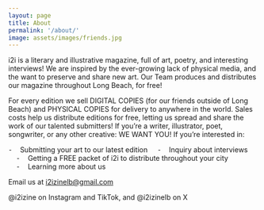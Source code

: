 ```yaml
---
layout: page
title: About
permalink: '/about/'
image: assets/images/friends.jpg
---
```


i2i is a literary and illustrative magazine, full of art, poetry, and interesting interviews! We are inspired by the ever-growing lack of physical media, and the want to preserve and share new art. Our Team produces and distributes our magazine throughout Long Beach, for free!

For every edition we sell DIGITAL COPIES (for our friends outside of Long Beach) and PHYSICAL COPIES for delivery to anywhere in the world. Sales costs help us distribute editions for free, letting us spread and share the work of our talented submitters! If you’re a writer, illustrator, poet, songwriter, or any other creative: WE WANT YOU! If you’re interested in:

⁃    Submitting your art to our latest edition
    ⁃    Inquiry about interviews
    ⁃    Getting a FREE packet of i2i to distribute throughout your city
    ⁃    Learning more about us

Email us at i2izinelb@gmail.com

@i2izine on Instagram and TikTok, and @i2izinelb on X
